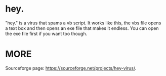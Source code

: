# hey.
"hey." is a virus that spams a vb script. 
It works like this, the vbs file opens a text box and then opens an exe file that makes it endless. 
You can open the exe file first if you want too though.

# MORE
Sourceforge page: https://sourceforge.net/projects/hey-virus/.
